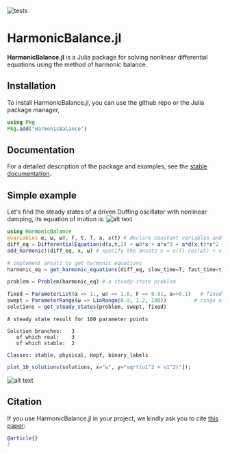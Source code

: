 ![tests](https://github.com/NonlinearOscillations/HarmonicBalance.jl/workflows/Run%20tests/badge.svg?branch=master)

# HarmonicBalance.jl

**HarmonicBalance.jl** is a Julia package for solving nonlinear differential equations using the method of harmonic balance.

## Installation

To install HarmonicBalance.jl, you can use the github repo or the Julia package manager,
```julia
using Pkg
Pkg.add("HarmonicBalance")
```

## Documentation

For a detailed description of the package and examples, see the [stable documentation](https://arxiv.org/).

## Simple example
Let's find the steady states of a driven Duffing oscillator with nonlinear damping, its equation of motion is:
![alt text](https://github.com/NonlinearOscillations/HarmonicBalance.jl/docs/images/DuffingEq.png?raw=true)
```julia
using HarmonicBalance
@variables α, ω, ω0, F, t, T, a, x(t) # declare constant variables and a function x(t)
diff_eq = DifferentialEquation(d(x,t,2) + ω0*x + α*x^3 + a*d(x,t)*x^2 ~ F*cos(ω*t), x)
add_harmonic!(diff_eq, x, ω) # specify the ansatz x = u(T) cos(ωt) + v(T) sin(ωt)

# implement ansatz to get harmonic equations
harmonic_eq = get_harmonic_equations(diff_eq, slow_time=T, fast_time=t)

problem = Problem(harmonic_eq) # a steady-state problem

fixed = ParameterList(α => 1., ω0 => 1.0, F => 0.01, a=>0.1)   # fixed parameters
swept = ParameterRange(ω => LinRange(0.9, 1.2, 100))         # range of parameter values
solutions = get_steady_states(problem, swept, fixed)
```
```
A steady state result for 100 parameter points

Solution branches:   3
   of which real:    3
   of which stable:  2

Classes: stable, physical, Hopf, binary_labels
```

```julia
plot_1D_solutions(solutions, x="ω", y="sqrt(u1^2 + v1^2)"]);
```
![alt text](https://github.com/NonlinearOscillations/HarmonicBalance.jl/docs/images/DuffingPlot.png?raw=true)
## Citation

If you use HarmonicBalance.jl in your project, we kindly ask you to cite [this paper](https://arxiv.org/):

```bib
@article{}
}
```

